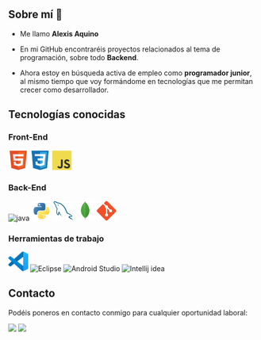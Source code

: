 
## Sobre mí 🖖

+ Me llamo **Alexis Aquino**
+ En mi GitHub encontraréis proyectos relacionados al tema de programación, sobre todo **Backend**.

+ Ahora estoy en búsqueda activa de empleo como **programador junior**, al mismo tiempo que voy formándome en tecnologías que me permitan crecer como desarrollador.

## Tecnologías conocidas
### Front-End
<div>
  <img width="40" height="40" alt="HTML5" title="HTML5" src="https://raw.githubusercontent.com/devicons/devicon/1119b9f84c0290e0f0b38982099a2bd027a48bf1/icons/html5/html5-original.svg">
  <img width="40" height="40" alt="CSS3" title="CSS3" src="https://raw.githubusercontent.com/devicons/devicon/1119b9f84c0290e0f0b38982099a2bd027a48bf1/icons/css3/css3-original.svg">
  <img width="40" height="40" alt="JavaScript" title="JavaScript" src="https://raw.githubusercontent.com/devicons/devicon/1119b9f84c0290e0f0b38982099a2bd027a48bf1/icons/javascript/javascript-original.svg">
</div>

### Back-End
<div>
  <img width="40" height="40" alt="java" title="Java" src="https://th.bing.com/th/id/R.62ad27bf6fb5f0c825c28b847c482b8a?rik=g3xhsobIYb1N9A&riu=http%3a%2f%2fprogrammingwebs.mono.net%2fupl%2fwebsite%2fjava-programming-has-its-own-formation-and-programming-pattern%2fJavaProgramToCalculateLinesOfCode273x5000.png&ehk=Pmwzys9fzShMIFEFAN%2fB%2bhmI0kjltdpGLtK7IwLc1ig%3d&risl=&pid=ImgRaw&r=0" >
  <img width="40" height="40" alt="Python" title="Python" src="https://raw.githubusercontent.com/devicons/devicon/1119b9f84c0290e0f0b38982099a2bd027a48bf1/icons/python/python-original.svg">
  <img width="40" height="40" alt="MySQL" title="MySQL" src="https://raw.githubusercontent.com/devicons/devicon/1119b9f84c0290e0f0b38982099a2bd027a48bf1/icons/mysql/mysql-original.svg">
  <img width="40" height="40" alt="MongoDB" title="MongoDB" src="https://raw.githubusercontent.com/devicons/devicon/1119b9f84c0290e0f0b38982099a2bd027a48bf1/icons/mongodb/mongodb-original.svg">
  <img width="40" height="40" alt="Git" title="Git" src="https://raw.githubusercontent.com/devicons/devicon/1119b9f84c0290e0f0b38982099a2bd027a48bf1/icons/git/git-original.svg">
  
</div>

### Herramientas de trabajo
<div>
  <img width="40" height="40" alt="Visual Studio Code" title="Visual Studio Code" src="https://raw.githubusercontent.com/devicons/devicon/1119b9f84c0290e0f0b38982099a2bd027a48bf1/icons/vscode/vscode-original.svg">
  <img width="40" height="40" alt="Eclipse" title="Eclipse" src="[https://upload.wikimedia.org/wikipedia/commons/3/3a/Neovim-mark.svg](https://th.bing.com/th/id/R.c94e0a8eb9e687753977a540468e9745?rik=OBGWrE4TtulZGw&riu=http%3a%2f%2femhill.github.io%2f151-Su15%2fmorea%2fmaterials%2feclipse.jpg&ehk=iErgYmNTdgbbdUJOG40oOQNaWFLA5vT7oyo3%2b%2fVJUY8%3d&risl=&pid=ImgRaw&r=0)">
    <img width="40" height="40" alt="Android Studio" title="Android Studio" src="[https://raw.githubusercontent.com/devicons/devicon/1119b9f84c0290e0f0b38982099a2bd027a48bf1/icons/vscode/vscode-original.svg](https://th.bing.com/th/id/OIP.PqzHQQb6jMJ-2Q2wdpPPHwHaHa?pid=ImgDet&rs=1)">
    <img width="40" height="40" alt="Intellij idea" title="Intellij idea" src="[https://raw.githubusercontent.com/devicons/devicon/1119b9f84c0290e0f0b38982099a2bd027a48bf1/icons/vscode/vscode-original.svg](https://th.bing.com/th/id/R.b145b00dcdeb298e6683e1400cf17bf2?rik=G2EWMV1KUiil2w&pid=ImgRaw&r=0)">
</div>

## Contacto
Podéis poneros en contacto conmigo para cualquier oportunidad laboral:
<div style=display: flex; align-items: center; gap: .5em;>
  <a target="_blank" href="https://www.linkedin.com/in/alexis-aquino-miranda-053b0a252/"><img width="40" src="https://cdn.jsdelivr.net/gh/devicons/devicon/icons/linkedin/linkedin-original.svg" /></a>
  <a href="mailto:alexaquinomiranda@gmail.com"><img height="40" src="https://upload.wikimedia.org/wikipedia/commons/7/7e/Gmail_icon_%282020%29.svg"/></a>
</div>

<!--
**AlexAquinoMiranda/** is a ✨ _special_ ✨ repository because its `README.md` (this file) appears on your GitHub profile.

Here are some ideas to get you started:

- 🔭 I’m currently working on ...
- 🌱 I’m currently learning ...
- 👯 I’m looking to collaborate on ...
- 🤔 I’m looking for help with ...
- 💬 Ask me about ...
- 📫 How to reach me: ...
- 😄 Pronouns: ...
- ⚡ Fun fact: ...
-->
